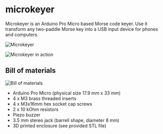 # microkeyer

Microkeyer is an Arduino Pro Micro based Morse code keyer. Use it
transform any two-paddle Morse key into a USB input device for phones
and computers.

![Microkeyer](microkeyer.jpg)

![Microkeyer in action](./microkeyer-field.jpg)

## Bill of materials

![Bill of materials](./microkeyer-bom.jpg)

- Arduino Pro Micro (physical size 17.9 mm x 33 mm)
- 4 x M3 brass threaded inserts
- 4 x M3x16mm hex socket cap screws
- 2 x 10 kOhm resistors
- Piezo buzzer
- 3.5 mm stereo jack (barrell shape, diameter 8 mm)
- 3D printed enclosure (see provided STL file)
